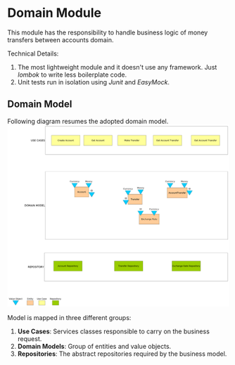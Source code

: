 # Domain Module
This module has the responsibility to handle business logic of money transfers between accounts domain.

Technical Details:
1. The most lightweight module and it doesn't use any framework. Just *lombok* to write less boilerplate code.
2. Unit tests run in isolation using *Junit* and *EasyMock*.

## Domain Model
Following diagram resumes the adopted domain model.
![alt text](design/domain-design.png)

Model is mapped in three different groups:

1. **Use Cases**: Services classes responsible to carry on the business request.
2. **Domain Models**: Group of entities and value objects.
3. **Repositories**: The abstract repositories required by the business model.  
